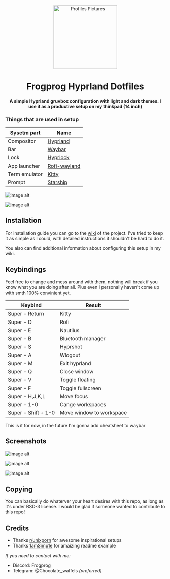 <div align="center">
<img alt="Profiles Pictures" src="https://github.com/FrogProg09/my-linux/blob/82a8df9a627c601c8f17605d98d9bc224ee22d0d/images/github_avatar.png" width="200" height="200"/>
</div>
<div align="center">
    <h1> Frogprog Hyprland Dotfiles</h1>
    <h4> A simple Hyprland gruvbox configuration with light and dark themes. I use it as a productive setup on my thinkpad (14 inch)</h4>
</div>
</div>

### Things that are used in setup
| Sysetm part | Name |
|---|---|
| Compositor | [Hyprland](https://github.com/hyprwm/Hyprland) |
| Bar | [Waybar](https://github.com/Alexays/Waybar) |
| Lock | [Hyprlock](https://github.com/hyprwm/hyprlock) |
| App launcher | [Rofi-wayland](https://github.com/in0ni/rofi-wayland) |
| Term emulator | [Kitty](https://github.com/kovidgoyal/kitty) |
| Prompt | [Starship](https://github.com/starship/starship) |

![image alt](https://github.com/FrogProg09/my-linux/blob/82a8df9a627c601c8f17605d98d9bc224ee22d0d/images/clean.png)

![image alt](https://github.com/FrogProg09/my-linux/blob/82a8df9a627c601c8f17605d98d9bc224ee22d0d/images/workflow.png)

## Installation

For installation guide you can go to the [wiki](https://github.com/FrogProg09/my-linux/wiki/installation) of the project. 
I've tried to keep it as simple as I could, with detailed instructions it shouldn't be hard to do it.

You also can find additional information about configuring this setup in my wiki.

## Keybindings

Feel free to change and mess around with them, nothing will break if you know what you are doing after all.
Plus even I personally haven't come up with smth 100% convinient yet.

|Keybind|Result|
|---|---|
| Super + Return | Kitty |
| Super + D | Rofi |
| Super + E | Nautilus |
| Super + B | Bluetooth manager |
| Super + S | Hyprshot |
| Super + A | Wlogout |
| Super + M | Exit hyprland |
| Super + Q | Close window |
| Super + V | Toggle floating |
| Super + F | Toggle fullscreen |
| Super + H,J,K,L | Move focus |
| Super + 1-0 | Cange workspaces |
| Super + Shift + 1-0 | Move window to workspace |

This is it for now, in the future I'm gonna add cheatsheet to waybar

## Screenshots

![image alt](https://github.com/FrogProg09/my-linux/blob/0125a8255c04a4ab10bfb48d653e15e96e499151/images/clean-right.png)

![image alt](https://github.com/FrogProg09/my-linux/blob/82a8df9a627c601c8f17605d98d9bc224ee22d0d/images/pretty.png)

![image alt](https://github.com/FrogProg09/my-linux/blob/0125a8255c04a4ab10bfb48d653e15e96e499151/images/wlogout-light.png)

## Copying

You can basically do whaterver your heart desires with this repo, as long as it's under BSD-3 license.
I would be glad if someone wanted to contribute to this repo!

## Credits

- Thanks [r/unixporn](https://www.reddit.com/r/unixporn/) for awesome inspirational setups
- Thanks [1amSimp1e](https://github.com/1amSimp1e/dots) for amaizing readme example

*If you need to contact with me:*

- Discord: Frogprog
- Telegram: @Chocolate_waffels *(preferred)*
